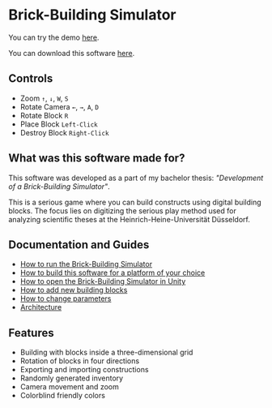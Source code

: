 # Brick-Building Simulator

You can try the demo [here](https://www.hyperstudios.de/Brick-Building-Simulator.html).

You can download this software [here](https://github.com/DerHyper/Brick-Building-Simulator/releases/).

## Controls
+ Zoom `↑`, `↓`, `W`, `S`
+ Rotate Camera `←`, `→`, `A`, `D`
+ Rotate Block `R`
+ Place Block `Left-Click`
+ Destroy Block `Right-Click`


## What was this software made for?
This software was developed as a part of my bachelor thesis: _"Development of a Brick-Building Simulator"_.

This is a serious game where you can build constructs using digital building blocks. The focus lies on digitizing the serious play method used for analyzing scientific theses at the Heinrich-Heine-Universität Düsseldorf.

## Documentation and Guides
+ [How to run the Brick-Building Simulator](/Docs/How-To-Run.md)
+ [How to build this software for a platform of your choice](/Docs/How-To-Build.md)
+ [How to open the Brick-Building Simulator in Unity](/Docs/Open-In-Unity.md)
+ [How to add new building blocks](/Docs/Add-New-Blocks.md)
+ [How to change parameters](/Docs/Changing-Parameters.md)
+ [Architecture](/Docs/Architecture.md)

## Features
+ Building with blocks inside a three-dimensional grid
+ Rotation of blocks in four directions
+ Exporting and importing constructions
+ Randomly generated inventory
+ Camera movement and zoom
+ Colorblind friendly colors
